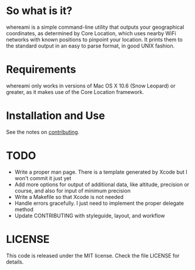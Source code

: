 So what is it?
==============

whereami is a simple command-line utility that outputs your geographical coordinates, as determined by Core Location, which uses nearby WiFi networks with known positions to pinpoint your location. It prints them to the standard output in an easy to parse format, in good UNIX fashion.


Requirements
============

whereami only works in versions of Mac OS X 10.6 (Snow Leopard) or greater, as it makes use of the Core Location framework.


Installation and Use
====================

See the notes on [contributing](CONTRIBUTING.md).


TODO
====

* Write a proper man page. There is a template generated by Xcode but I won't commit it just yet
* Add more options for output of additional data, like altitude, precision or course, and also for input of minimum precision
* Write a Makefile so that Xcode is not needed
* Handle errors gracefully. I just need to implement the proper delegate method
* Update CONTRIBUTING with styleguide, layout, and workflow


LICENSE
=======

This code is released under the MIT license. Check the file LICENSE for details.